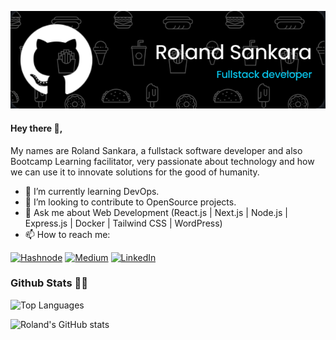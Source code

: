 <!-- Header Image -->
<p align="center">
    <img src="./Images/Github%20Profile%20Header%20Generator.png">
</p>

#### Hey there 👋,
My names are Roland Sankara, a fullstack software developer and also Bootcamp Learning facilitator, very passionate about technology and how we can use it to innovate solutions for the good of humanity.

- 🌱 I’m currently learning DevOps.
- 👯 I’m looking to contribute to OpenSource projects. 
- 💬 Ask me about Web Development (React.js | Next.js | Node.js | Express.js | Docker | Tailwind CSS | WordPress)
- 📫 How to reach me: 

[![Hashnode](https://img.shields.io/badge/Hashnode-2962FF?style=for-the-badge&logo=hashnode&logoColor=white)](http://blog.rolandsankara.com/)
[![Medium](https://img.shields.io/badge/Medium-12100E?style=for-the-badge&logo=medium&logoColor=white)](https://rolandsankara.medium.com/)
[![LinkedIn](https://img.shields.io/badge/LinkedIn-0077B5?style=for-the-badge&logo=linkedin&logoColor=white)](https://www.linkedin.com/in/roland-sankara-808162192/)

### Github Stats 🌱✨

![Top Languages](https://github-readme-stats.vercel.app/api/top-langs/?username=Roland-Sankara&layout=compact)

![Roland's GitHub stats](https://github-readme-stats.vercel.app/api?username=Roland-Sankara&show_icons=true&theme=highcontrast)


<!--
- 🔭 I’m currently working on ...
- 🌱 I’m currently learning ...
- 👯 I’m looking to collaborate on ...
- 🤔 I’m looking for help with ...
- 💬 Ask me about ...
- 📫 How to reach me: ...
- 😄 Pronouns: ...
- ⚡ Fun fact: ...
-->

